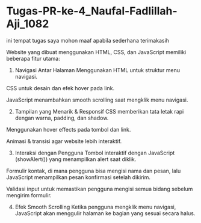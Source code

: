 # Tugas-PR-ke-4_Naufal-Fadlillah-Aji_1082
ini tempat tugas saya mohon maaf apabila sederhana terimakasih

Website yang dibuat menggunakan HTML, CSS, dan JavaScript memiliki beberapa fitur utama:

1. Navigasi Antar Halaman
Menggunakan HTML untuk struktur menu navigasi.

CSS untuk desain dan efek hover pada link.

JavaScript menambahkan smooth scrolling saat mengklik menu navigasi.

2. Tampilan yang Menarik & Responsif
CSS memberikan tata letak rapi dengan warna, padding, dan shadow.

Menggunakan hover effects pada tombol dan link.

Animasi & transisi agar website lebih interaktif.

3. Interaksi dengan Pengguna
Tombol interaktif dengan JavaScript (showAlert()) yang menampilkan alert saat diklik.

Formulir kontak, di mana pengguna bisa mengisi nama dan pesan, lalu JavaScript menampilkan pesan konfirmasi setelah dikirim.

Validasi input untuk memastikan pengguna mengisi semua bidang sebelum mengirim formulir.

4. Efek Smooth Scrolling
Ketika pengguna mengklik menu navigasi, JavaScript akan menggulir halaman ke bagian yang sesuai secara halus.
